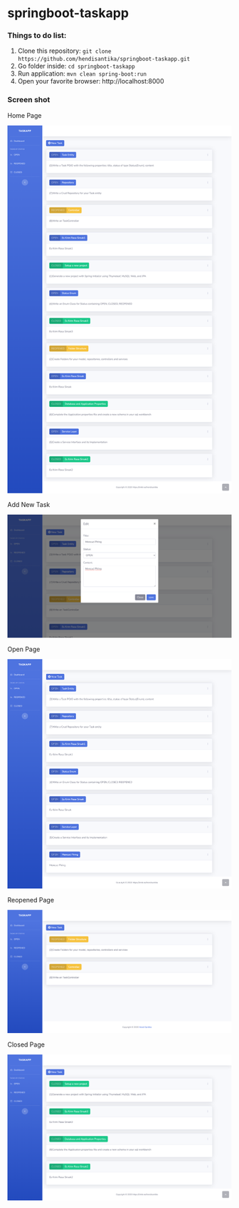 # springboot-taskapp
### Things to do list:
1. Clone this repository: `git clone https://github.com/hendisantika/springboot-taskapp.git`
2. Go folder inside: `cd springboot-taskapp`
3. Run application: `mvn clean spring-boot:run`
4. Open your favorite browser: http://localhost:8000

### Screen shot

Home Page

![Home Page](img/home.png "Home Page")

Add New Task

![Add New Task](img/add.png "Add New Task")

Open Page

![Open Page](img/open.png "Open Page")

Reopened Page

![Reopened Page](img/reopened.png "Reopened Page")

Closed Page

![Closed Page](img/closed.png "Closed Page")